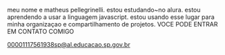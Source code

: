 meu nome e matheus pellegrinelli.
estou estudando~no alura.
estou aprendendo a usar a linguagem javascript.
estou usando esse lugar para minha organizaçao e compartilhamento de projetos.
 VOCE PODE ENTRAR EM CONTATO COMIGO


 00001117561938sp@al.educacao.sp.gov.br
